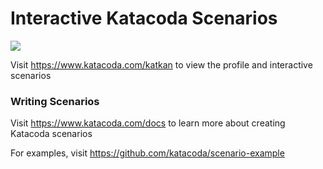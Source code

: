 # Interactive Katacoda Scenarios

[![](http://shields.katacoda.com/katacoda/katkan/count.svg)](https://www.katacoda.com/katkan "Get your profile on Katacoda.com")

Visit https://www.katacoda.com/katkan to view the profile and interactive scenarios

### Writing Scenarios
Visit https://www.katacoda.com/docs to learn more about creating Katacoda scenarios

For examples, visit https://github.com/katacoda/scenario-example
